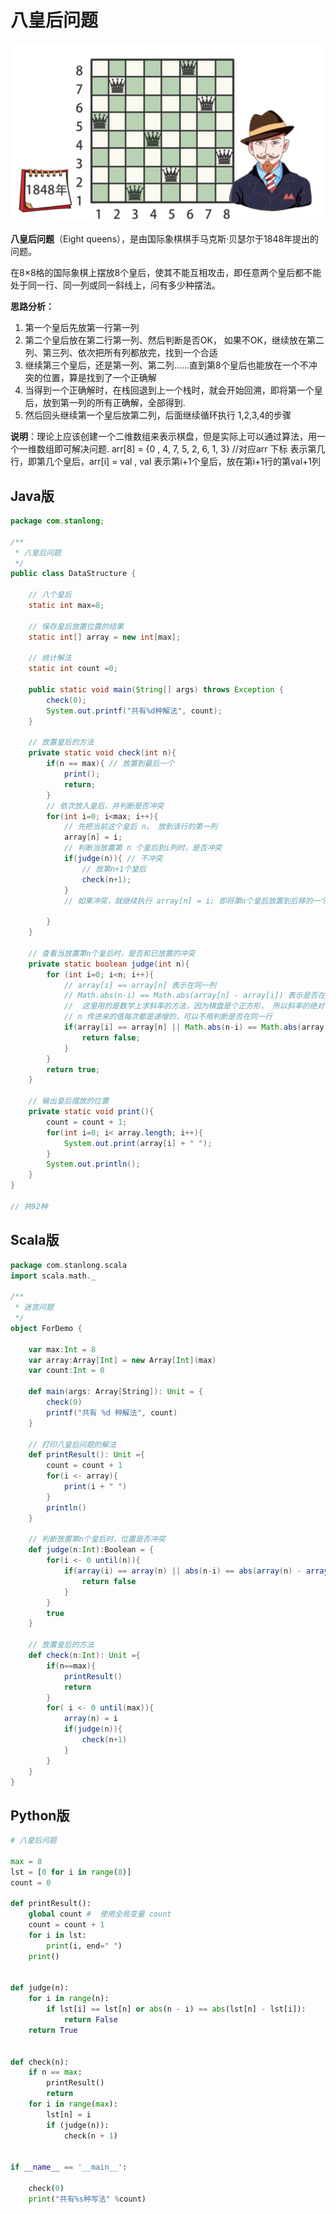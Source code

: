 # 八皇后问题

![](.././doc/05.png)

**八皇后问题**（Eight queens），是由国际象棋棋手马克斯·贝瑟尔于1848年提出的问题。

在8×8格的国际象棋上摆放8个皇后，使其不能互相攻击，即任意两个皇后都不能处于同一行、同一列或同一斜线上，问有多少种摆法。

**思路分析：**

1. 第一个皇后先放第一行第一列
2. 第二个皇后放在第二行第一列、然后判断是否OK， 如果不OK，继续放在第二列、第三列、依次把所有列都放完，找到一个合适
3. 继续第三个皇后，还是第一列、第二列……直到第8个皇后也能放在一个不冲突的位置，算是找到了一个正确解
4. 当得到一个正确解时，在栈回退到上一个栈时，就会开始回溯，即将第一个皇后，放到第一列的所有正确解，全部得到.
5. 然后回头继续第一个皇后放第二列，后面继续循环执行 1,2,3,4的步骤 

**说明**：理论上应该创建一个二维数组来表示棋盘，但是实际上可以通过算法，用一个一维数组即可解决问题. arr[8] = {0 , 4, 7, 5, 2, 6, 1, 3} //对应arr 下标 表示第几行，即第几个皇后，arr[i] = val , val 表示第i+1个皇后，放在第i+1行的第val+1列

## Java版

```java
package com.stanlong;

/**
 * 八皇后问题
 */
public class DataStructure {

    // 八个皇后
    static int max=8;

    // 保存皇后放置位置的结果
    static int[] array = new int[max];

    // 统计解法
    static int count =0;

    public static void main(String[] args) throws Exception {
        check(0);
        System.out.printf("共有%d种解法", count);
    }

    // 放置皇后的方法
    private static void check(int n){
        if(n == max){ // 放置到最后一个
            print();
            return;
        }
        // 依次放入皇后，并判断是否冲突
        for(int i=0; i<max; i++){
            // 先把当前这个皇后 n， 放到该行的第一列
            array[n] = i;
            // 判断当放置第 n 个皇后到i列时，是否冲突
            if(judge(n)){ // 不冲突
                // 放第n+1个皇后
                check(n+1);
            }
            // 如果冲突，就继续执行 array[n] = i; 即将第n个皇后放置到后移的一个位置上

        }
    }

    // 查看当放置第n个皇后时，是否和已放置的冲突
    private static boolean judge(int n){
        for (int i=0; i<n; i++){
            // array[i] == array[n] 表示在同一列
            // Math.abs(n-i) == Math.abs(array[n] - array[i]) 表示是否在同一斜线，
            //  这里用的是数学上求斜率的方法，因为棋盘是个正方形， 所以斜率的绝对值为1
            // n 传进来的值每次都是递增的，可以不用判断是否在同一行
            if(array[i] == array[n] || Math.abs(n-i) == Math.abs(array[n] - array[i])){
                return false;
            }
        }
        return true;
    }

    // 输出皇后摆放的位置
    private static void print(){
        count = count + 1;
        for(int i=0; i< array.length; i++){
            System.out.print(array[i] + " ");
        }
        System.out.println();
    }
}

// 共92种
```

## Scala版

```scala
package com.stanlong.scala
import scala.math._

/**
 * 迷宫问题
 */
object ForDemo {

    var max:Int = 8
    var array:Array[Int] = new Array[Int](max)
    var count:Int = 0

    def main(args: Array[String]): Unit = {
        check(0)
        printf("共有 %d 种解法", count)
    }

    // 打印八皇后问题的解法
    def printResult(): Unit ={
        count = count + 1
        for(i <- array){
            print(i + " ")
        }
        println()
    }

    // 判断放置第n个皇后时，位置是否冲突
    def judge(n:Int):Boolean = {
        for(i <- 0 until(n)){
            if(array(i) == array(n) || abs(n-i) == abs(array(n) - array(i))){
                return false
            }
        }
        true
    }

    // 放置皇后的方法
    def check(n:Int): Unit ={
        if(n==max){
            printResult()
            return
        }
        for( i <- 0 until(max)){
            array(n) = i
            if(judge(n)){
                check(n+1)
            }
        }
    }
}
```

## Python版

```python
# 八皇后问题

max = 8
lst = [0 for i in range(8)]
count = 0

def printResult():
    global count #  使用全局变量 count
    count = count + 1
    for i in lst:
        print(i, end=" ")
    print()


def judge(n):
    for i in range(n):
        if lst[i] == lst[n] or abs(n - i) == abs(lst[n] - lst[i]):
            return False
    return True


def check(n):
    if n == max:
        printResult()
        return
    for i in range(max):
        lst[n] = i
        if (judge(n)):
            check(n + 1)


if __name__ == '__main__':

    check(0)
    print("共有%s种写法" %count)
```




